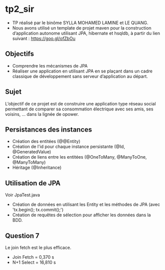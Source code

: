 # tp2_sir
* TP réalisé par le binôme SYLLA MOHAMED LAMINE et LE QUANG. 
* Nous avons utilisé un template de projet maven pour la construction d’application autonome utilisant JPA, hibernate et hsqldb, à partir du lien suivant : https://goo.gl/ofZbOu

## Objectifs
* Comprendre les mécanismes de JPA
* Réaliser une application en utilisant JPA en se plaçant dans un cadre classique de développement sans serveur d’application au départ.

## Sujet
L’objectif de ce projet est de construire une application type réseau social permettant de comparer sa consommation électrique avec ses amis, ses voisins, … dans la lignée de opower. 

## Persistances des instances
* Création des entitées (@@Entity)
* Création de l'id pour chaque instance persistante (@Id, @GeneratedValue)
* Création de liens entre les entitées (@OneToMany, @ManyToOne, @ManyToMany)
* Héritage (@Inheritance)

## Utilisation de JPA
Voir JpaTest.java
* Création de données en utilisant les Entity et les méthodes de JPA (avec 'tx.begin(); tx.commit();')
* Création de requêtes de sélection pour afficher les données dans la BDD.
	
## Question 7
Le join fetch est le plus efficace.
* Join Fetch = 0,370 s
* N+1 Select = 16,810 s
	
